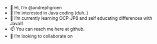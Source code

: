 - 👋 Hi, I’m @andrephgroen
- 👀 I’m interested in Java coding (duh..)
- 🌱 I’m currently learning OCP-JP8 and self educating differences with Java11
- 📫 You can reach me here at github.
- 💞️ I’m looking to collaborate on <nothing yet>

<!---
andrephgroen/andrephgroen is a ✨ special ✨ repository because its `README.md` (this file) appears on your GitHub profile.
You can click the Preview link to take a look at your changes.
--->
